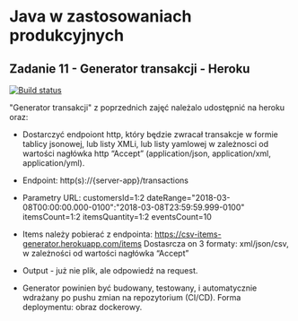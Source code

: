 # Java w zastosowaniach produkcyjnych

## Zadanie 11 - Generator transakcji - Heroku

[![Build status](https://travis-ci.org/Zax37/JavaTask11.svg?branch=master)](https://travis-ci.org/Zax37/JavaTask11)

"Generator transakcji" z poprzednich zajęć należalo udostępnić na heroku oraz:

- Dostarczyć endpoiont http, który będzie zwracał transakcje w formie tablicy jsonowej, lub listy XMLi, lub listy yamlowej w zależnosci od wartości nagłówka http “Accept” (application/json, application/xml, application/yml).

- Endpoint: http(s)://{server-app}/transactions

- Parametry URL: 
customersId=1:2
dateRange="2018-03-08T00:00:00.000-0100":"2018-03-08T23:59:59.999-0100"
itemsCount=1:2
itemsQuantity=1:2
eventsCount=10

- Items należy pobierać z endpointa: https://csv-items-generator.herokuapp.com/items
Dostasrcza on 3 formaty: xml/json/csv, w zależności od wartości nagłówka “Accept”

- Output - już nie plik, ale odpowiedź na request.

- Generator powinien być budowany, testowany, i automatycznie wdrażany po pushu zmian na repozytorium (CI/CD). Forma deploymentu: obraz dockerowy.
